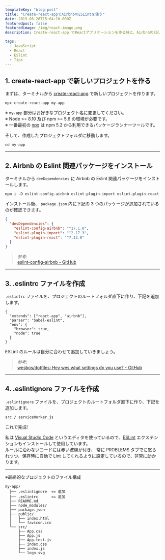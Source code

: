 ```yaml
---
templateKey: "blog-post"
title: "Create-react-appでAirbnbのESLintを使う"
date: 2019-06-26T15:04:10.000Z
featuredpost: false
featuredimage: /img/react-image.png
description: Create-react-app でReactアプリケーションを作る時に、AirbnbのESlintも入れたい時。

tags:
  - JavaScript
  - React
  - ESlint
  - Tips
---
```


## 1. create-react-app で新しいプロジェクトを作る

まずは、ターミナルから [create-react-app](https://reactjs.org/docs/create-a-new-react-app.html) で新しいプロジェクトを作ります。

```text:title=Terminal
npx create-react-app my-app
```

※ `my-app` 部分はお好きなプロジェクト名に変更してください。  
※ Node >= 8.10 及び npm >= 5.6 の環境が必要です。  
※ 一番最初の [npx](https://medium.com/@maybekatz/introducing-npx-an-npm-package-runner-55f7d4bd282b) は npm 5.2 から利用できるパッケージランナーツールです。

そして、作成したプロジェクトフォルダに移動します。

```text:title=Terminal
cd my-app
```

---

## 2. Airbnb の Eslint 関連パッケージをインストール

ターミナルから `devDependencies` に Airbnb の Eslint 関連パッケージをインストールします。

```text:title=Terminal
npm i -D eslint-config-airbnb eslint-plugin-import eslint-plugin-react
```

インストール後、 `package.json` 内に下記の 3 つのパッケージが追加されているのが確認できます。

```json:title=package.json
{
  "devDependencies": {
    "eslint-config-airbnb": "^17.1.0",
    "eslint-plugin-import": "^2.17.3",
    "eslint-plugin-react": "^7.13.0"
  }
}
```

> _参考:_  
> [eslint-config-airbnb - GitHub](https://github.com/airbnb/javascript/tree/master/packages/eslint-config-airbnb)

---

## 3. .eslintrc ファイルを作成

`.eslintrc` ファイルを、プロジェクトのルートフォルダ直下に作り、下記を追加します。

```json:title=.eslintrc
{
  "extends": ["react-app", "airbnb"],
  "parser": "babel-eslint",
  "env": {
    "browser": true,
    "node": true
  }
}
```

ESLint のルールは自分に合わせて追加していきましょう。

> _参考:_  
> [wesbos/dotfiles: Hey wes what settings do you use? - GitHub](https://github.com/wesbos/dotfiles/blob/master/.eslintrc)

---

## 4. .eslintignore ファイルを作成

`.eslintignore` ファイルを、プロジェクトのルートフォルダ直下に作り、下記を追加します。

```json:title=.eslintignore
src / serviceWorker.js
```

これで完成!

私は [Visual Studio Code](https://code.visualstudio.com/) というエディタを使っているので、[ESLint](https://marketplace.visualstudio.com/items?itemName=dbaeumer.vscode-eslint) エクステンションもインストールして使用しています。  
ルールに沿わないコードには赤い波線が付き、 常に PROBLEMS タブでに怒られつつ、保存時に自動で Lint してくれるように設定しているので、非常に助かります。

---

※最終的なプロジェクトのファイル構成

```json{2-3}
my-app/
  ├── .eslintignore  <= 追加
  ├── .eslintrc      <= 追加
  ├── README.md
  ├── node_modules/
  ├── package.json
  ├── public/
  │   ├── index.html
  │   └── favicon.ico
  └── src/
      ├── App.css
      ├── App.js
      ├── App.test.js
      ├── index.css
      ├── index.js
      └── logo.svg
```
